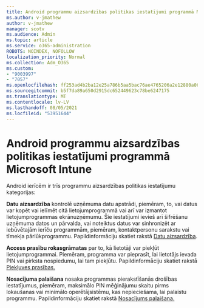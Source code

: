 ```yaml
---
title: Android programmu aizsardzības politikas iestatījumi programmā Microsoft Intune
ms.author: v-jmathew
author: v-jmathew
manager: scotv
ms.audience: Admin
ms.topic: article
ms.service: o365-administration
ROBOTS: NOINDEX, NOFOLLOW
localization_priority: Normal
ms.collection: Adm_O365
ms.custom:
- "9003997"
- "7057"
ms.openlocfilehash: ff253ad4b2ba12e25a786b5aa5bac76ae4765206a2e12880a0673ce5fcbf30c2
ms.sourcegitcommit: b5f7da89a650d2915dc652449623c78be6247175
ms.translationtype: MT
ms.contentlocale: lv-LV
ms.lasthandoff: 08/05/2021
ms.locfileid: "53951644"
---
```

# <a name="android-app-protection-policy-settings-in-microsoft-intune"></a>Android programmu aizsardzības politikas iestatījumi programmā Microsoft Intune

Android ierīcēm ir trīs programmu aizsardzības politikas iestatījumu kategorijas:

**Datu aizsardzība** kontrolē uzņēmuma datu apstrādi, piemēram, to, vai datus var kopēt vai ielīmēt citā lietojumprogrammā vai arī var izmantot lietojumprogrammas ekrānuzņēmumu. Šie iestatījumi ievieš arī šifrēšanu uzņēmuma datos un pārvalda, vai noteiktus datus var sinhronizēt ar iebūvētajām ierīču programmām, piemēram, kontaktpersonu sarakstu vai tīmekļa pārlūkprogrammu. Papildinformāciju skatiet rakstā [Datu aizsardzība](https://go.microsoft.com/fwlink/?linkid=2135259).

**Access prasību rokasgrāmatas** par to, kā lietotāji var piekļūt lietojumprogrammai. Piemēram, programma var pieprasīt, lai lietotājs ievada PIN vai pirksta nospiedumu, lai tam piekļūtu. Papildinformāciju skatiet rakstā [Piekļuves prasības.](https://go.microsoft.com/fwlink/?linkid=2135260)

**Nosacījuma palaišana** nosaka programmas pierakstīšanās drošības iestatījumus, piemēram, maksimālo PIN mēģinājumu skaitu pirms lokaušanas vai minimālo operētājsistēmu, kas nepieciešama, lai palaistu programmu. Papildinformāciju skatiet rakstā [Nosacījums palaišana.](https://go.microsoft.com/fwlink/?linkid=2135507)
